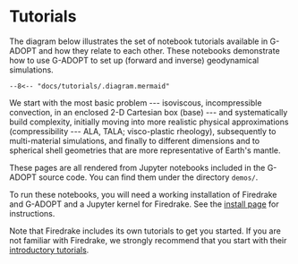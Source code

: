 # Tutorials

The diagram below illustrates the set of notebook tutorials available
in G-ADOPT and how they relate to each other. These notebooks demonstrate
how to use G-ADOPT to set up (forward and inverse) geodynamical simulations.

```mermaid
--8<-- "docs/tutorials/.diagram.mermaid"
```

We start with the most basic problem --- isoviscous, incompressible
convection, in an enclosed 2-D Cartesian box (base) --- and
systematically build complexity, initially moving into more realistic
physical approximations (compressibility --- ALA, TALA; visco-plastic
rheology), subsequently to multi-material simulations, and finally to
different dimensions and to spherical shell geometries that are more
representative of Earth's mantle.

These pages are all rendered from Jupyter notebooks included in the
G-ADOPT source code. You can find them under the directory `demos/`.

To run these notebooks, you will need a working installation of
Firedrake and G-ADOPT and a Jupyter kernel for Firedrake. See the
[install page](../install.md) for instructions.

Note that Firedrake includes its own tutorials to get you started. If
you are not familiar with Firedrake, we strongly recommend that you
start with their [introductory tutorials](https://www.firedrakeproject.org/documentation.html).
